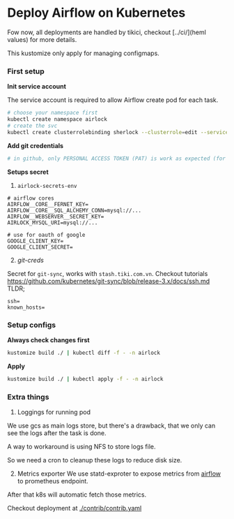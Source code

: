 # Deploy Airflow on Kubernetes

Fow now, all deployments are handled by tikici, checkout [../ci/](heml values) for more details.

This kustomize only apply for managing configmaps.

### First setup
**Init service account**

The service account is required to allow Airflow create pod for each task.

```bash
# choose your namespace first
kubectl create namespace airlock
# create the svc
kubectl create clusterrolebinding sherlock --clusterrole=edit --serviceaccount=airlock:sherlock --namespace=airlock
```

**Add git credentials**
```bash
# in github, only PERSONAL ACCESS TOKEN (PAT) is work as expected (for multi repo setups)
```

**Setups secret**
1. `airlock-secrets-env`
```
# airflow cores
AIRFLOW__CORE__FERNET_KEY=
AIRFLOW__CORE__SQL_ALCHEMY_CONN=mysql://...
AIRFLOW__WEBSERVER__SECRET_KEY=
AIRLOCK_MYSQL_URI=mysql://...

# use for oauth of google
GOOGLE_CLIENT_KEY=
GOOGLE_CLIENT_SECRET=

```

2. *git-creds*

Secret for `git-sync`, works with `stash.tiki.com.vn`. Checkout tutorials https://github.com/kubernetes/git-sync/blob/release-3.x/docs/ssh.md
TLDR;

```
ssh=
known_hosts=
```


### Setup configs
**Always check changes first**
```bash
kustomize build ./ | kubectl diff -f - -n airlock
```

**Apply**

```bash
kustomize build ./ | kubectl apply -f - -n airlock
```

### Extra things
1. Loggings for running pod

We use gcs as main logs store, but there's a drawback, that we only can see the logs after the task is done.

A way to workaround is using NFS to store logs file.

So we need a cron to cleanup these logs to reduce disk size.

2. Metrics exporter
We use statd-exproter to expose metrics from [airflow](https://airflow.apache.org/docs/apache-airflow/stable/logging-monitoring/metrics.html) to prometheus endpoint.

After that k8s will automatic fetch those metrics.

Checkout deployment at [./contrib/contrib.yaml](./contrib/contrib.yaml)
